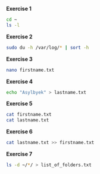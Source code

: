 **Exercise 1**
```bash
cd ~
ls -l
```

**Exercise 2**
```bash
sudo du -h /var/log/* | sort -h
```

**Exercise 3**
```bash
nano firstname.txt
```

**Exercise 4**
```bash
echo "Asylbyek" > lastname.txt
```

**Exercise 5**
```bash
cat firstname.txt
cat lastname.txt
```

**Exercise 6**
```bash
cat lastname.txt >> firstname.txt
```

**Exercise 7**
```bash
ls -d ~/*/ > list_of_folders.txt
```

